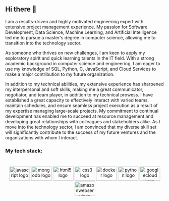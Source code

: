 ## Hi there 👋

I am a results-driven and highly motivated engineering expert with extensive project management experience. My passion for Software Development, Data Science, Machine Learning, and Artificial Intelligence led me to pursue a master's degree in computer science, allowing me to transition into the technology sector.

As someone who thrives on new challenges, I am keen to apply my exploratory spirit and quick learning talents in the IT field. With a strong academic background in computer science and engineering, I am eager to use my knowledge of SQL, Python, C, JavaScript, and Cloud Services to make a major contribution to my future organization.

In addition to my technical abilities, my extensive experience has sharpened my interpersonal and soft skills, making me a great communicator, negotiator, and team player, in addition to my technical prowess. I have established a great capacity to effectively interact with varied teams, maintain schedules, and ensure seamless project execution as a result of my expertise managing large-scale projects. My commitment to continual development has enabled me to succeed at resource management and developing great relationships with colleagues and stakeholders alike. As I move into the technology sector, I am convinced that my diverse skill set will significantly contribute to the success of my future ventures and the organizations with whom I interact.

<h3 align="left">My tech stack:</h3>

###

<br clear="both">

<div align="center">
  <img src="https://cdn.jsdelivr.net/gh/devicons/devicon/icons/javascript/javascript-original.svg" height="45" width="65" alt="javascript logo"  />
  <img src="https://cdn.jsdelivr.net/gh/devicons/devicon/icons/mongodb/mongodb-original.svg" height="45" width="65" alt="mongodb logo"  />
  <img src="https://cdn.jsdelivr.net/gh/devicons/devicon/icons/html5/html5-original.svg" height="45" width="65" alt="html5 logo"  />
  <img src="https://cdn.jsdelivr.net/gh/devicons/devicon/icons/css3/css3-original.svg" height="45" width="65" alt="css3 logo"  />
  <img src="https://cdn.jsdelivr.net/gh/devicons/devicon/icons/docker/docker-plain-wordmark.svg" height="45" width="65" alt="docker logo"  />
  <img src="https://cdn.jsdelivr.net/gh/devicons/devicon/icons/python/python-original.svg" height="45" width="65" alt="python logo"  />
  <img src="https://cdn.jsdelivr.net/gh/devicons/devicon/icons/googlecloud/googlecloud-original.svg" height="45" width="65" alt="googlecloud logo"  />
  <img src="https://cdn.jsdelivr.net/gh/devicons/devicon/icons/amazonwebservices/amazonwebservices-original.svg" height="45" width="65" alt="amazonwebservices logo"  />
</div>

###
<!--
<div align="center">
  <img src="https://github-readme-stats.vercel.app/api?hide_title=true&hide_rank=false&show_icons=true&include_all_commits=true&count_private=true&disable_animations=false&theme=merko&locale=en&hide_border=true&username=fedeyk" height="150" alt="stats graph"  />
  <img src="https://github-readme-stats.vercel.app/api/top-langs?locale=en&hide_title=true&layout=compact&card_width=320&langs_count=5&theme=merko&hide_border=true&username=fedeyk" height="150" alt="languages graph"  />
</div>
<!--
### My past as a Civil Engineer

I have 9 years of experience in Civil Engineering, in the last years I was a project manager for a construction company. I directed the whole hidraulics project area and 
-->


<!--
**FedeYK/FedeYK** is a ✨ _special_ ✨ repository because its `README.md` (this file) appears on your GitHub profile.

Here are some ideas to get you started:

- 🔭 I’m currently working on ...
- 🌱 I’m currently learning ...
- 👯 I’m looking to collaborate on ...
- 🤔 I’m looking for help with ...
- 💬 Ask me about ...
- 📫 How to reach me: ...
- 😄 Pronouns: ...
- ⚡ Fun fact: ...
-->
